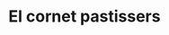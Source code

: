 ---
title: "El cornet pastissers"
url: /santa-coloma-de-gramenet/el-cornet-pastissers/
shop: panadería
---